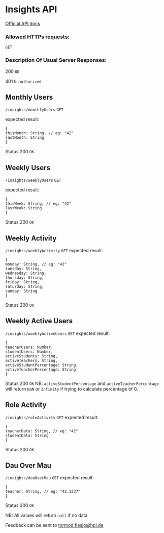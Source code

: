 # Insights API
[Official API docs](http://localhost:3030/docs/#/insights)
### Allowed HTTPs requests:
``GET ``
### Description Of Usual Server Responses:
200 `OK` 

401 `Unauthorized`
## Monthly Users 
`/insights/monthlyUsers`
`GET`

expected result:
```
{
thisMonth: String, // eg: "42"
lastMonth: String
}
```
Status 200 `OK`

## Weekly Users
`/insights/weeklyUsers`
`GET`

expected result:
```
{
thisWeek: String, // eg: "42"
lastWeek: String
}
```
Status 200 `OK`
## Weekly Activity 
`/insights/weeklyActivity`
`GET`
expected result:
```
{
monday: String, // eg: "42"
tuesday: String,
wednesday: String,
thursday: String,
friday: String,
saturday: String,
sunday: String
}
```
Status 200 `OK`
## Weekly Active Users
`/insights/weeklyActiveUsers`
`GET`
expected result:
```
{
teacherUsers: Number,
studentUsers: Number,
activeStudents: String,
activeTeachers, String,
activeStudentPercentage: String,
activeTeacherPercentage: String
}
```
Status 200 `OK`
NB:  `activeStudentPercentage` and `activeTeacherPercentage` will return `NaN` or `Infinity` if trying to calculate percentage of 0.

## Role Activity 
`/insights/roleActivity`
`GET`
expected result:
```
{
teacherData: String, // eg: "42"
studentData: String
}
```
Status 200 `OK`


## Dau Over Mau
`/insights/dauOverMau`
`GET`
expected result:
```
{
teacher: String, // eg: "42.1337"
}
```
Status 200 `OK`

NB: All values will return `null` if no data

Feedback can be sent to tormod.flesjo@hpi.de